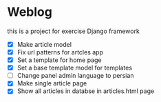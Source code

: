 # Weblog

this is a project for exercise Django framework

- [x] Make article model
- [x] Fix url patterns for artcles app
- [x] Set a template for home page
- [x] Set a base template model for templates
- [ ] Change panel admin language to persian
- [x] Make single article page
- [x] Show all articles in databse in articles.html page
